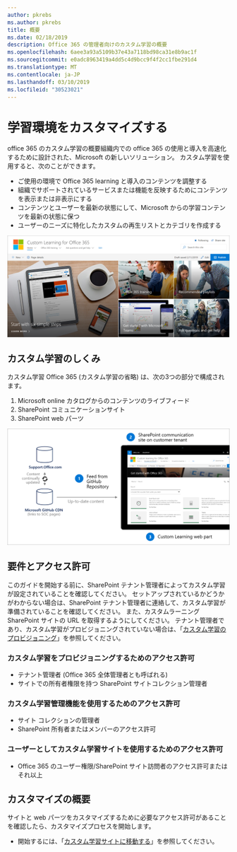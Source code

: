 ```yaml
---
author: pkrebs
ms.author: pkrebs
title: 概要
ms.date: 02/18/2019
description: Office 365 の管理者向けのカスタム学習の概要
ms.openlocfilehash: 6aee3a93a5109b37e43a7118bd98ca31e8b9ac1f
ms.sourcegitcommit: e0adc8963419a4dd5c4d9bcc9f4f2cc1fbe291d4
ms.translationtype: MT
ms.contentlocale: ja-JP
ms.lasthandoff: 03/10/2019
ms.locfileid: "30523021"
---
```

# <a name="customize-the-learning-experience"></a>学習環境をカスタマイズする

office 365 のカスタム学習の概要組織内での office 365 の使用と導入を高速化するために設計された、Microsoft の新しいソリューション。 カスタム学習を使用すると、次のことができます。
- ご使用の環境で Office 365 learning と導入のコンテンツを調整する 
- 組織でサポートされているサービスまたは機能を反映するためにコンテンツを表示または非表示にする 
- コンテンツとユーザーを最新の状態にして、Microsoft からの学習コンテンツを最新の状態に保つ 
- ユーザーのニーズに特化したカスタムの再生リストとカテゴリを作成する

![cg-introducing](media/cg-introducing.png)

## <a name="how-does-custom-learning-work"></a>カスタム学習のしくみ

カスタム学習 Office 365 (カスタム学習の省略) は、次の3つの部分で構成されます。 
1. Microsoft online カタログからのコンテンツのライブフィード
2. SharePoint コミュニケーションサイト
3. SharePoint web パーツ 

![cg-howitworks](media/cg-howitworks.png)

## <a name="requirements-and-permissions"></a>要件とアクセス許可

このガイドを開始する前に、SharePoint テナント管理者によってカスタム学習が設定されていることを確認してください。 セットアップされているかどうかがわからない場合は、SharePoint テナント管理者に連絡して、カスタム学習が準備されていることを確認してください。 また、カスタムラーニング SharePoint サイトの URL を取得するようにしてください。 テナント管理者であり、カスタム学習がプロビジョニングされていない場合は、「[カスタム学習のプロビジョニング](custom_provision.md)」を参照してください。 

### <a name="permissions-to-provision-custom-learning"></a>カスタム学習をプロビジョニングするためのアクセス許可

- テナント管理者 (Office 365 全体管理者とも呼ばれる)
- サイトでの所有者権限を持つ SharePoint サイトコレクション管理者

### <a name="permissions-to-use-custom-learning-administration-features"></a>カスタム学習管理機能を使用するためのアクセス許可

- サイト コレクションの管理者
- SharePoint 所有者またはメンバーのアクセス許可

### <a name="permissions-to-use-the-custom-learning-site-as-a-user"></a>ユーザーとしてカスタム学習サイトを使用するためのアクセス許可

- Office 365 のユーザー権限/SharePoint サイト訪問者のアクセス許可またはそれ以上

## <a name="get-started-with-customization"></a>カスタマイズの概要
サイトと web パーツをカスタマイズするために必要なアクセス許可があることを確認したら、カスタマイズプロセスを開始します。 

- 開始するには、「[カスタム学習サイトに移動する](custom_goto.md)」を参照してください。